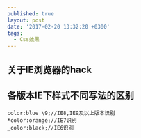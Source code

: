 ```yaml
---
published: true
layout: post
date: '2017-02-20 13:32:20 +0300'
tags:
  - Css效果
---
```

## 关于IE浏览器的hack

## 各版本IE下样式不同写法的区别

```
color:blue \9;//IE8,IE9及以上版本识别
*color:orange;//IE7识别
_color:black;//IE6识别
```
